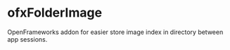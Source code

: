 ofxFolderImage
================

OpenFrameworks addon for easier store image index in directory between app sessions.